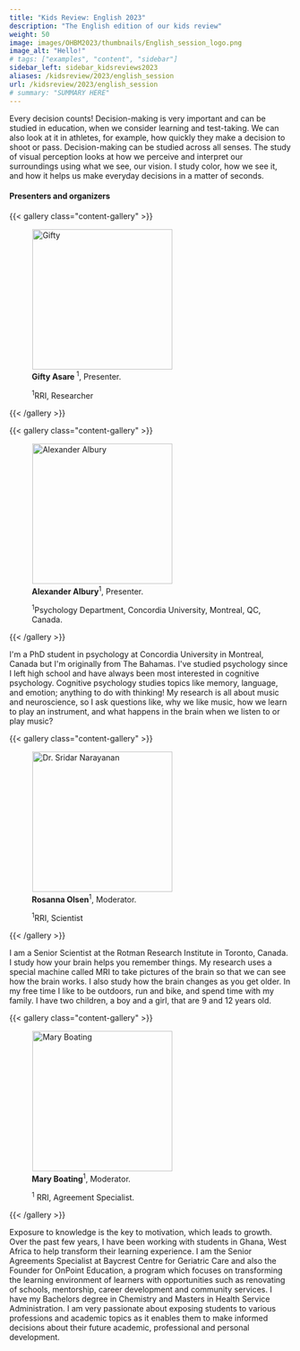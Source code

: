 ```yaml
---
title: "Kids Review: English 2023"
description: "The English edition of our kids review"
weight: 50
image: images/OHBM2023/thumbnails/English_session_logo.png
image_alt: "Hello!"
# tags: ["examples", "content", "sidebar"]
sidebar_left: sidebar_kidsreviews2023
aliases: /kidsreview/2023/english_session
url: /kidsreview/2023/english_session
# summary: "SUMMARY HERE"
---
```



<!-- * Currently registrations are open for the sessions: French I, French II, Greek, Italian I, Italian II, Italian III, Japanese, Korean, Mandarin II, Portuguese, Spanish and Traditional Chinese (Taiwan)
* The following sessions are in preparation and the corresponding webpages are under construction: Bengali, English, German I, German II, Mandarin I, Marathi -->

Every decision counts! Decision-making is very important and can be studied in education, when we consider learning and test-taking. We can also look at it in athletes, for example, how quickly they make a decision to shoot or pass. Decision-making can be studied across all senses. The study of visual perception looks at how we perceive and interpret our surroundings using what we see, our vision. I study color, how we see it, and how it helps us make everyday decisions in a matter of seconds.

<!-- **[Registration here!]()** -->

#### Presenters and organizers

{{< gallery class="content-gallery" >}}
    <figure> 
            <img style="margin: 0.1em 0.1em 0.1em 0.1em" src="/images/OHBM2023/kidsreview_2023/english/Gifty.jpg" alt="Gifty" height="250">
        <figcaption>
            <b>Gifty Asare </b><sup>1</sup></b>, Presenter.
            <p><sup>1</sup>RRI, Researcher</p>
        </figcaption>
    </figure>
{{< /gallery >}}  
  

{{< gallery class="content-gallery" >}}
    <figure> 
            <img style="margin: 0.1em 0.1em 0.1em 0.1em" src="/images/OHBM2023/kidsreview_2023/english/Alex-Albury.jpg" alt="Alexander Albury" width="250">
        <figcaption>
            <b>Alexander Albury</b><sup>1</sup></b>, Presenter.
            <p><sup>1</sup>Psychology Department, Concordia University, Montreal, QC, Canada.</p>
        </figcaption>
    </figure>
{{< /gallery >}}  
  
I'm a PhD student in psychology at Concordia University in Montreal, Canada but I'm originally from The Bahamas. I've studied psychology since I left high school and have always been most interested in cognitive psychology. Cognitive psychology studies topics like memory, language, and emotion; anything to do with thinking! My research is all about music and neuroscience, so I ask questions like, why we like music, how we learn to play an instrument, and what happens in the brain when we listen to or play music?


{{< gallery class="content-gallery" >}}
    <figure> 
            <img style="margin: 0.1em 0.1em 0.1em 0.1em" src="/images/DICmembers/RosannaOlsen_headshot_2017cropped.jpg" alt="Dr. Sridar Narayanan" width="250">
        <figcaption>
            <b>Rosanna Olsen</b><sup>1</sup></b>, Moderator.
            <p><sup>1</sup>RRI, Scientist</p>
        </figcaption>
    </figure>
{{< /gallery >}}  
  
I am a Senior Scientist at the Rotman Research Institute in Toronto, Canada. I study how your brain helps you remember things. My research uses a special machine called MRI to take pictures of the brain so that we can see how the brain works. I also study how the brain changes as you get older. In my free time I like to be outdoors, run and bike, and spend time with my family. I have two children, a boy and a girl, that are 9 and 12 years old.

{{< gallery class="content-gallery" >}}
    <figure> 
            <img style="margin: 0.1em 0.1em 0.1em 0.1em" src="/images/OHBM2023/kidsreview_2023/english/MaryBoating0012.jpg" alt="Mary Boating" height="250">
        <figcaption>
            <b>Mary Boating</b><sup>1</sup></b>, Moderator.
            <p><sup>1</sup> RRI, Agreement Specialist.</p>
        </figcaption>
    </figure>
{{< /gallery >}}  
  
Exposure to knowledge is the key to motivation, which leads to growth. Over the past few years, I have been working with students in Ghana, West Africa to help transform their learning experience. I am the Senior Agreements Specialist at Baycrest Centre for Geriatric Care and also the Founder for OnPoint Education, a program which focuses on transforming the learning environment of learners with opportunities such as renovating of schools, mentorship, career development and community services. I have my Bachelors degree in  Chemistry and Masters in Health Service Administration. I am very passionate about exposing students to various professions and academic topics as it enables them to make informed decisions about their future academic, professional and personal development.

<!-- ### Official Trailer -->

<!-- {{< youtube id="dilEN1MzXAU" >}} -->